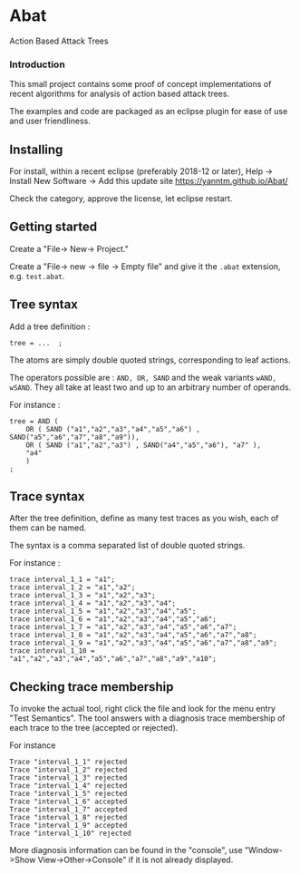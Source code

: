 # Abat
Action Based Attack Trees

### Introduction

This small project contains some proof of concept implementations of recent algorithms for analysis of action based attack trees.

The examples and code are packaged as an eclipse plugin for ease of use and user friendliness.

## Installing

For install, within a recent eclipse (preferably 2018-12 or later), 
Help -> Install New Software -> Add this update site https://yanntm.github.io/Abat/

Check the category, approve the license, let eclipse restart.

## Getting started

Create a "File-> New-> Project."

Create a "File-> new -> file -> Empty file" and give it the `.abat` extension, e.g. `test.abat`.

## Tree syntax

Add a tree definition :

```
tree = ...  ;
```

The atoms are simply double quoted strings, corresponding to leaf actions.

The operators possible are : `AND, OR, SAND` and the weak variants `wAND, wSAND`.
They all take at least two and up to an arbitrary number of operands.

For instance :

```
tree = AND (
	OR ( SAND ("a1","a2","a3","a4","a5","a6") , SAND("a5","a6","a7","a8","a9")),
	OR ( SAND ("a1","a2","a3") , SAND("a4","a5","a6"), "a7" ),
	"a4"
	)
;
```

## Trace syntax

After the tree definition, define as many test traces as you wish, each of them can be named.

The syntax is a comma separated list of double quoted strings.

For instance :

```
trace interval_1_1 = "a1";
trace interval_1_2 = "a1","a2";
trace interval_1_3 = "a1","a2","a3";
trace interval_1_4 = "a1","a2","a3","a4";
trace interval_1_5 = "a1","a2","a3","a4","a5";
trace interval_1_6 = "a1","a2","a3","a4","a5","a6";
trace interval_1_7 = "a1","a2","a3","a4","a5","a6","a7";
trace interval_1_8 = "a1","a2","a3","a4","a5","a6","a7","a8";
trace interval_1_9 = "a1","a2","a3","a4","a5","a6","a7","a8","a9";
trace interval_1_10 = "a1","a2","a3","a4","a5","a6","a7","a8","a9","a10";
```

## Checking trace membership

To invoke the actual tool, right click the file and look for the menu entry "Test Semantics".
The tool answers with a diagnosis trace membership of each trace to the tree (accepted or rejected).

For instance 

```
Trace "interval_1_1" rejected 
Trace "interval_1_2" rejected 
Trace "interval_1_3" rejected 
Trace "interval_1_4" rejected 
Trace "interval_1_5" rejected 
Trace "interval_1_6" accepted 
Trace "interval_1_7" accepted 
Trace "interval_1_8" rejected 
Trace "interval_1_9" accepted 
Trace "interval_1_10" rejected 
```


More diagnosis information can be found in the "console", use "Window->Show View->Other->Console" if it is not already displayed.

